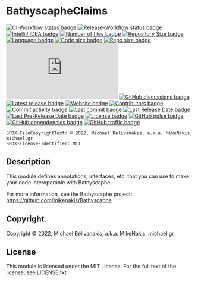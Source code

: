 # BathyscapheClaims

[![CI-Workflow status badge       ](https://img.shields.io/github/workflow/status/mikenakis/BathyscapheClaims/CI-Workflow?label=CI-Workflow&logo=github)](https://github.com/mikenakis/BathyscapheClaims/actions/workflows/ci.yml)
[![Release-Workflow status badge  ](https://img.shields.io/github/workflow/status/mikenakis/BathyscapheClaims/Release-Workflow?label=Release-Workflow&logo=github)](https://github.com/mikenakis/BathyscapheClaims/actions/workflows/release.yml)
[![IntelliJ IDEA badge            ](https://img.shields.io/badge/built_with-IntelliJ_IDEA-blue?logo=intellijIdea&logoColor=pink)](javascript:void(0);)
[![Number of files badge          ](https://img.shields.io/github/search/mikenakis/BathyscapheClaims/java?label=files&logo=files&logoColor=yellow)](javascript:void(0);)
[![Repository Size badge          ](https://img.shields.io/github/languages/count/mikenakis/BathyscapheClaims)](javascript:void(0);)
[![Language badge                 ](https://img.shields.io/github/languages/top/mikenakis/BathyscapheClaims)](javascript:void(0);)
[![Code size badge                ](https://img.shields.io/github/languages/code-size/mikenakis/BathyscapheClaims)](javascript:void(0);)
[![Repo size badge                ](https://img.shields.io/github/repo-size/mikenakis/BathyscapheClaims)](javascript:void(0);)
[![File size badge                ](https://img.shields.io/github/size/mikenakis/BathyscapheClaims/README.md?label=size+of+this+README.md)](javascript:void(0);)
[![GitHub discussions badge       ](https://img.shields.io/badge/chat-on_github-4fb999?logo=googlechat)](https://github.com/mikenakis/Bathyscaphe/discussions)
[![Latest release badge           ](https://img.shields.io/github/v/release/mikenakis/BathyscapheClaims?label=latest+release&include_prereleases&sort=semver)](javascript:void(0);)
[![Website badge                  ](https://img.shields.io/website?down_color=lightgrey&down_message=offline&up_color=limegreen&up_message=online&url=https%3A%2F%2Fblog.michael.gr)](https://blog.michael.gr/2022/05/bathyscaphe.html)
[![Contributors badge             ](https://img.shields.io/github/contributors/mikenakis/BathyscapheClaims)](https://github.com/mikenakis/BathyscapheClaims/graphs/contributors)
[![Commit activity badge          ](https://img.shields.io/github/commit-activity/y/mikenakis/BathyscapheClaims)](https://github.com/mikenakis/BathyscapheClaims/graphs/commit-activity)
[![Last commit badge              ](https://img.shields.io/github/last-commit/mikenakis/BathyscapheClaims)](javascript:void(0);)
[![Last Release Date badge        ](https://img.shields.io/github/release-date/mikenakis/BathyscapheClaims?label=last+release)](javascript:void(0);)
[![Last Pre-Release Date badge    ](https://img.shields.io/github/release-date-pre/mikenakis/BathyscapheClaims?label=last+pre-release)](javascript:void(0);) 
[![License badge                  ](https://img.shields.io/badge/license-MIT-red?logo=)](https://github.com/mikenakis/BathyscapheClaims/blob/master/LICENSE.txt)
[![GitHub pulse badge             ](https://img.shields.io/badge/%E2%80%8B-pulse-blue?logo=github)](https://github.com/mikenakis/BathyscapheClaims/pulse)
[![GitHub dependencies badge      ](https://img.shields.io/badge/%E2%80%8B-dependencies-blue?logo=github)](https://github.com/mikenakis/BathyscapheClaims/network/dependencies)
[![GitHub traffic badge           ](https://img.shields.io/badge/%E2%80%8B-traffic-blue?logo=github)](https://github.com/mikenakis/BathyscapheClaims/graphs/traffic)

`SPDX-FileCopyrightText: © 2022, Michael Belivanakis, a.k.a. MikeNakis, michael.gr`<br/>
`SPDX-License-Identifier: MIT`

## Description

This module defines annotations, interfaces, etc. that you can use to make your code interoperable with Bathyscaphe.

For more information, see the Bathyscaphe project: https://github.com/mikenakis/Bathyscaphe

## Copyright

Copyright © 2022, Michael Belivanakis, a.k.a. MikeNakis, michael.gr

## License

This module is licensed under the MIT License. 
For the full text of the license, see LICENSE.txt

